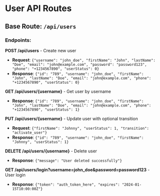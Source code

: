# User API Routes

## Base Route: `/api/users`

### Endpoints:

**POST /api/users** - Create new user
- **Request**: `{"username": "john_doe", "firstName": "John", "lastName": "Doe", "email": "john@example.com", "password": "password123", "phone": "+1234567890", "userStatus": 0}`
- **Response**: `{"id": "789", "username": "john_doe", "firstName": "John", "lastName": "Doe", "email": "john@example.com", "phone": "+1234567890", "userStatus": 0}`

**GET /api/users/{username}** - Get user by username
- **Response**: `{"id": "789", "username": "john_doe", "firstName": "John", "lastName": "Doe", "email": "john@example.com", "phone": "+1234567890", "userStatus": 1}`

**PUT /api/users/{username}** - Update user with optional transition
- **Request**: `{"firstName": "Johnny", "userStatus": 1, "transition": "activate_user"}`
- **Response**: `{"id": "789", "username": "john_doe", "firstName": "Johnny", "userStatus": 1}`

**DELETE /api/users/{username}** - Delete user
- **Response**: `{"message": "User deleted successfully"}`

**GET /api/users/login?username=john_doe&password=password123** - User login
- **Response**: `{"token": "auth_token_here", "expires": "2024-01-15T10:00:00Z"}`
